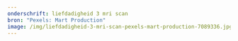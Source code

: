 ```yaml
---
onderschrift: liefdadigheid 3 mri scan
bron: "Pexels: Mart Production"
image: /img/liefdadigheid-3-mri-scan-pexels-mart-production-7089336.jpg
---
```

